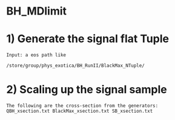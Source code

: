 # BH_MDlimit
# 1) Generate the signal flat Tuple
    Input: a eos path like 
```
/store/group/phys_exotica/BH_RunII/BlackMax_NTuple/ 
```
# 2) Scaling up the signal sample
    The following are the cross-section from the generators: QBH_xsection.txt BlackMax_xsection.txt SB_xsection.txt

